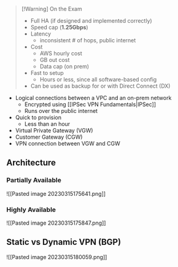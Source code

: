 >[!Warning] On the Exam
> - Full HA (if designed and implemented correctly)
> - Speed cap (**1.25Gbps**)
> - Latency
> 	- inconsistent # of hops, public internet
> - Cost
> 	- AWS hourly cost
> 	- GB out cost
> 	- Data cap (on prem)
> - Fast to setup
> 	- Hours or less, since all software-based config
> - Can be used as backup for or with Direct Connect (DX)

- Logical connections between a VPC and an on-prem network
	- Encrypted using [[IPSec VPN Fundamentals|IPSec]]
	- Runs over the public internet
- Quick to provision
	- Less than an hour
- Virtual Private Gateway (VGW)
- Customer Gateway (CGW)
- VPN connection between VGW and CGW

## Architecture

### Partially Available

![[Pasted image 20230315175641.png]]

### Highly Available

![[Pasted image 20230315175847.png]]

## Static vs Dynamic VPN (BGP)

![[Pasted image 20230315180059.png]]

